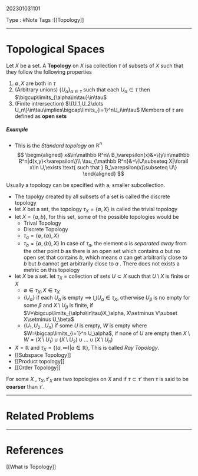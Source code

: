 202301031101

Type : #Note
Tags :[[Topology]]

---
# Topological Spaces
Let $X$ be a set.
A **Topology** on $X$ isa  collection $\tau$ of subsets of $X$ such that they follow the following properties
1. $\emptyset, X$ are both in $\tau$
2. (Arbitrary unions)
   $\{U_\alpha\}_{\alpha\in\tau}$ such that each $U_\alpha\in\tau$ then $\bigcup\limits_{\alpha\in\tau}\in\tau$ 
3. (Finite intrersection)
   $\{U_1,U_2\dots U_n\}\in\tau\implies\bigcap\limits_{i=1}^nU_i\in\tau$
Members of $\tau$ are defined as **open sets**
##### Example
- This is the _Standard topology_ on $\mathbb R^n$
$$
\begin{aligned}
x&\in\mathbb R^n\\
B_\varepsilon(x)&=\{y\in\mathbb R^n|d(x,y)<\varepsilon\}\\
\tau_{\mathbb R^n}&=\{U\subseteq X|\forall x\in U,\exists \text{ such that } B_\varepsilon(x)\subseteq U\}
\end{aligned}
$$

Usually a topology can be specified with a, smaller subcollection.
- The topolgy created by all subsets of a set is called the discrete topology
- let $X$ bet a set, the topology $\tau_X=\{\emptyset,X\}$ is called the trivial topology
- let $X=\{a,b\}$, for this set, some of the possible topologies would be
	- Trival Topology
	- Discrete Topology
	- $\tau_a=\{\emptyset,\{a\}, X\}$
	- $\tau_b=\{\emptyset,\{b\}, X\}$
	In case of $\tau_a$, the element $a$ is _separated away_ from the other point $b$ as there is an open set which contains $a$ but no open set that contains $b$, which means $a$ can get arbitrarily close to $b$ but $b$ cannot get arbitrarily close to $a$ .
	There does not exists a metric on this topology
- let $X$ be a set. let $\tau_X$ = collection of sets $U\subset X$ such that $U\setminus X$ is finite or $X$
	- $\emptyset\in\tau_X, X\in\tau_X$
	- $\{U_\alpha\}$ if each $U_\alpha$ is empty $\implies$ $\bigcup U_\alpha\in \tau_X$, otherwise $U_\beta$ is no empty for some $\beta$ and $X\setminus U_\beta$ is finite, 
	  if $V=\bigcup\limits_{\alpha\in\tau}X_\alpha, X\setminus V\subset X\setminus U_\beta$
	- $\{U_1,U_2\dots U_n\}$ if some $U$ is empty, $W$ is empty where $W=\bigcap\limits_{i=1}^n U_\alpha$, if none of $U$ are empty then $X\setminus W=(X\setminus U_1)\cup(X\setminus U_2)\cup\dots\cup(X\setminus U_n)$
- $X=\mathbb R$ and $\tau_X=\{(a, \infty) | a\in\mathbb R\}$, This is called _Ray Topology_.
- [[Subspace Topology]]
- [[Product topology]]
- [[Order Topology]]

For some $X$ , $\tau_X,\tau'_X$ are two topologies on $X$ and if $\tau\subset \tau'$ then $\tau$ is said to be **coarser** than $\tau'$.
 
---
# Related Problems

---
# References
[[What is Topology]]